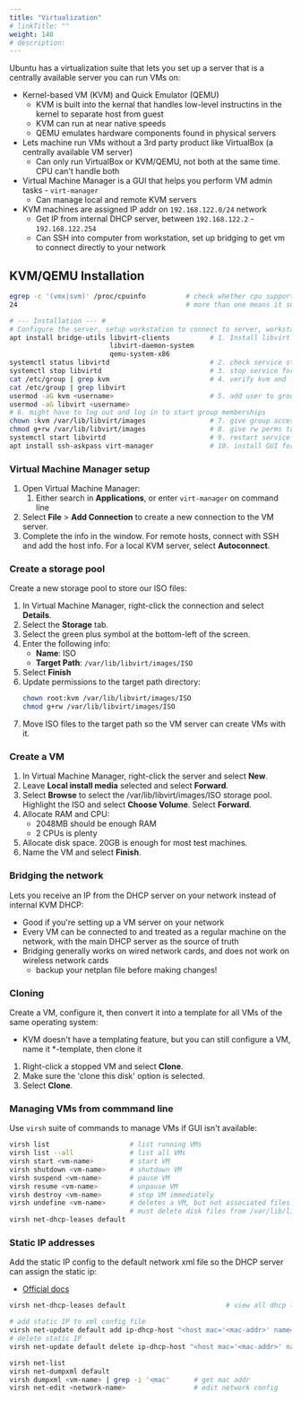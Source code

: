 ```yaml
---
title: "Virtualization"
# linkTitle: ""
weight: 140
# description:
---
```


Ubuntu has a virtualization suite that lets you set up a server that is a centrally available server you can run VMs on:
- Kernel-based VM (KVM) and Quick Emulator (QEMU)
  - KVM is built into the kernal that handles low-level instructins in the kernel to separate host from guest
  - KVM can run at near native speeds
  - QEMU emulates hardware components found in physical servers
- Lets machine run VMs without a 3rd party product like VirtualBox (a centrally available VM server)
  - Can only run VirtualBox or KVM/QEMU, not both at the same time. CPU can't handle both
- Virtual Machine Manager is a GUI that helps you perform VM admin tasks - `virt-manager`
  - Can manage local and remote KVM servers
- KVM machines are assigned IP addr on `192.168.122.0/24` network
  - Get IP from internal DHCP server, between `192.168.122.2` - `192.168.122.254`
  - Can SSH into computer from workstation, set up bridging to get vm to connect directly to your network


## KVM/QEMU Installation 

```bash
egrep -c '(vmx|svm)' /proc/cpuinfo          # check whether cpu supports virtualization extensions
24                                          # more than one means it supports

# --- Installation --- #
# Configure the server, setup workstation to connect to server, workstation to manage virtualization: 
apt install bridge-utils libvirt-clients          # 1. Install libvirt packages to make kvm/qemu work
                         libvirt-daemon-system
                         qemu-system-x86
systemctl status libvirtd                         # 2. check service status
systemctl stop libvirtd                           # 3. stop service for add'l configuration
cat /etc/group | grep kvm                         # 4. verify kvm and libvirtd groups were added
cat /etc/group | grep libvirt
usermod -aG kvm <username>                        # 5. add user to groups
usermod -aG libvirt <username>
# 6. might have to log out and log in to start group memberships
chown :kvm /var/lib/libvirt/images                # 7. give group access to access data in ../images
chmod g+rw /var/lib/libvirt/images                # 8. give rw perms to kvm group
systemctl start libvirtd                          # 9. restart service
apt install ssh-askpass virt-manager              # 10. install GUI for admin tasks
```

### Virtual Machine Manager setup

1. Open Virtual Machine Manager:
   1. Either search in **Applications**, or enter `virt-manager` on command line 
2. Select **File** > **Add Connection** to create a new connection to the VM server.
3. Complete the info in the window. For remote hosts, connect with SSH and add the host info. For a local KVM server, select **Autoconnect**.


### Create a storage pool

Create a new storage pool to store our ISO files:

1. In Virtual Machine Manager, right-click the connection and select **Details**.
2. Select the **Storage** tab.
3. Select the green plus symbol at the bottom-left of the screen.
4. Enter the following info:
   - **Name**: ISO 
   - **Target Path**: `/var/lib/libvirt/images/ISO`
5. Select **Finish**
6. Update permissions to the target path directory:
   ```bash 
   chown root:kvm /var/lib/libvirt/images/ISO
   chmod g+rw /var/lib/libvirt/images/ISO
   ```
7. Move ISO files to the target path so the VM server can create VMs with it.

### Create a VM 

1. In Virtual Machine Manager, right-click the server and select **New**.
2. Leave **Local install media** selected and select **Forward**.
3. Select **Browse** to select the /var/lib/libvirt/images/ISO storage pool. Highlight the ISO and select **Choose Volume**. Select **Forward**.
4. Allocate RAM and CPU:
   - 2048MB should be enough RAM
   - 2 CPUs is plenty
5. Allocate disk space. 20GB is enough for most test machines.
6. Name the VM and select **Finish**.

### Bridging the network

Lets you receive an IP from the DHCP server on your network instead of internal KVM DHCP:
- Good if you're setting up a VM server on your network
- Every VM can be connected to and treated as a regular machine on the network, with the main DHCP server as the source of truth
- Bridging generally works on wired network cards, and does not work on wireless network cards 
  - backup your netplan file before making changes!


### Cloning 

Create a VM, configure it, then convert it into a template for all VMs of the same operating system:
- KVM doesn't have a templating feature, but you can still configure a VM, name it *-template, then clone it

1. Right-click a stopped VM and select **Clone**.
2. Make sure the 'clone this disk' option is selected.
3. Select **Clone**.

### Managing VMs from commmand line 

Use `virsh` suite of commands to manage VMs if GUI isn't available:

```bash
virsh list                    # list running VMs
virsh list --all              # list all VMs
virsh start <vm-name>         # start VM
virsh shutdown <vm-name>      # shutdown VM
virsh suspend <vm-name>       # pause VM
virsh resume <vm-name>        # unpause VM
virsh destroy <vm-name>       # stop VM immediately
virsh undefine <vm-name>      # deletes a VM, but not associated files
                              # must delete disk files from /var/lib/libvirt/images
virsh net-dhcp-leases default

```
### Static IP addresses

Add the static IP config to the default network xml file so the DHCP server can assign the static ip:
- [Official docs](https://wiki.libvirt.org/Networking.html#guest-configuration-nat)

```bash
virsh net-dhcp-leases default                         # view all dhcp leases on default network

# add static IP to xml config file
virsh net-update default add ip-dhcp-host "<host mac='<mac-addr>' name='<hostname>' ip='<ip-addr>' />" --live --config
# delete static IP
virsh net-update default delete ip-dhcp-host "<host mac='<mac-addr>' name='<hostname>' ip='<ip-addr>' />" --live --config

virsh net-list
virsh net-dumpxml default
virsh dumpxml <vm-name> | grep -i '<mac'      # get mac addr
virsh net-edit <network-name>                 # edit network config
```